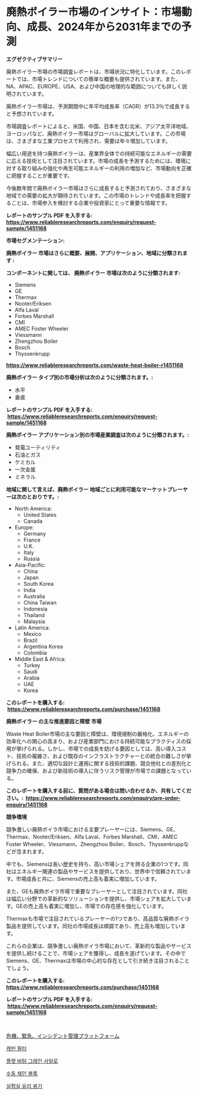 <p><h1>廃熱ボイラー市場のインサイト：市場動向、成長、2024年から2031年までの予測</h1></p><p><strong>エグゼクティブサマリー</strong></p>
<p><p>廃熱ボイラー市場の市場調査レポートは、市場状況に特化しています。このレポートでは、市場トレンドについての簡単な概要も提供されています。また、NA、APAC、EUROPE、USA、および中国の地理的な範囲についても詳しく説明されています。</p><p>廃熱ボイラー市場は、予測期間中に年平均成長率（CAGR）が13.3％で成長すると予想されています。</p><p>市場調査レポートによると、米国、中国、日本を含む北米、アジア太平洋地域、ヨーロッパなど、廃熱ボイラー市場はグローバルに拡大しています。この市場は、さまざまな工業プロセスで利用され、需要は年々増加しています。</p><p>幅広い用途を持つ廃熱ボイラーは、産業界全体での持続可能なエネルギーの需要に応える技術として注目されています。市場の成長を予測するためには、環境に対する取り組みの強化や再生可能エネルギーの利用の増加など、市場動向を正確に把握することが重要です。</p><p>今後数年間で廃熱ボイラー市場はさらに成長すると予測されており、さまざまな地域での需要の拡大が期待されています。この市場のトレンドや成長率を把握することは、市場参入を検討する企業や投資家にとって重要な情報です。</p></p>
<p><strong>レポートのサンプル PDF を入手する: <a href="https://www.reliableresearchreports.com/enquiry/request-sample/1451168">https://www.reliableresearchreports.com/enquiry/request-sample/1451168</a></strong></p>
<p><strong>市場セグメンテーション:</strong></p>
<p><strong> 廃熱ボイラー 市場はさらに概要、展開、アプリケーション、地域に分類されます :</strong></p>
<p><strong>コンポーネントに関しては、 廃熱ボイラー 市場は次のように分類されます: &nbsp;</strong></p>
<p><ul><li>Siemens</li><li>GE</li><li>Thermax</li><li>Nooter/Eriksen</li><li>Alfa Laval</li><li>Forbes Marshall</li><li>CMI</li><li>AMEC Foster Wheeler</li><li>Viessmann</li><li>Zhengzhou Boiler</li><li>Bosch</li><li>Thyssenkrupp</li></ul></p>
<p><strong><a href="https://www.reliableresearchreports.com/waste-heat-boiler-r1451168">https://www.reliableresearchreports.com/waste-heat-boiler-r1451168</a></strong></p>
<p><strong> 廃熱ボイラー タイプ別の市場分析は次のように分類されます。:</strong></p>
<p><ul><li>水平</li><li>垂直</li></ul></p>
<p><strong>レポートのサンプル PDF を入手する: &nbsp;<a href="https://www.reliableresearchreports.com/enquiry/request-sample/1451168">https://www.reliableresearchreports.com/enquiry/request-sample/1451168</a></strong></p>
<p><strong> 廃熱ボイラー アプリケーション別の市場産業調査は次のように分類されます。:</strong></p>
<p><ul><li>発電ユーティリティ</li><li>石油とガス</li><li>ケミカル</li><li>一次金属</li><li>ミネラル</li></ul></p>
<p><strong>地域に関して言えば、廃熱ボイラー 地域ごとに利用可能なマーケットプレーヤーは次のとおりです。:</strong></p>
<p><ul>
    <li>
        North America:
        <ul>
            <li>United States</li>
            <li>Canada</li>
        </ul>
    </li>
    <li>
        Europe:
        <ul>
            <li>Germany</li>
            <li>France</li>
            <li>U.K.</li>
            <li>Italy</li>
            <li>Russia</li>
        </ul>
    </li>
    <li>
        Asia-Pacific:
        <ul>
            <li>China</li>
            <li>Japan</li>
            <li>South Korea</li>
            <li>India</li>
            <li>Australia</li>
            <li>China Taiwan</li>
            <li>Indonesia</li>
            <li>Thailand</li>
            <li>Malaysia</li>
        </ul>
    </li>
    <li>
        Latin America:
        <ul>
            <li>Mexico</li>
            <li>Brazil</li>
            <li>Argentina Korea</li>
            <li>Colombia</li>
        </ul>
    </li>
    <li>
        Middle East & Africa:
        <ul>
            <li>Turkey</li>
            <li>Saudi</li>
            <li>Arabia</li>
            <li>UAE</li>
            <li>Korea</li>
        </ul>
    </li>
    </ul></p>
<p><strong>このレポートを購入する: &nbsp;<a href="https://www.reliableresearchreports.com/purchase/1451168">https://www.reliableresearchreports.com/purchase/1451168</a></strong></p>
<p><strong>廃熱ボイラー の主な推進要因と障壁 市場</strong></p>
<p><p>Waste Heat Boiler市場の主な要因と障壁は、環境規制の厳格化、エネルギーの効率化への関心の高まり、および産業部門における持続可能なプラクティスの採用が挙げられる。しかし、市場での成長を妨げる要因としては、高い導入コスト、技術の複雑さ、および既存のインフラストラクチャーとの統合の難しさが挙げられる。また、適切な設計と運用に関する技術的課題、競合他社との差別化と競争力の確保、および新技術の導入に伴うリスク管理が市場での課題となっている。</p></p>
<p><strong>このレポートを購入する前に、質問がある場合は問い合わせるか、共有してください。:&nbsp; <a href="https://www.reliableresearchreports.com/enquiry/pre-order-enquiry/1451168">https://www.reliableresearchreports.com/enquiry/pre-order-enquiry/1451168</a></strong></p>
<p><strong>競争環境</strong></p>
<p><p>競争激しい廃熱ボイラ市場における主要プレーヤーには、Siemens、GE、Thermax、Nooter/Eriksen、Alfa Laval、Forbes Marshall、CMI、AMEC Foster Wheeler、Viessmann、Zhengzhou Boiler、Bosch、Thyssenkruppなどが含まれます。</p><p>中でも、Siemensは長い歴史を持ち、高い市場シェアを誇る企業の1つです。同社はエネルギー関連の製品やサービスを提供しており、世界中で信頼されています。市場成長と共に、Siemensの売上高も着実に増加しています。</p><p>また、GEも廃熱ボイラ市場で重要なプレーヤーとして注目されています。同社は幅広い分野での革新的なソリューションを提供し、市場シェアを拡大しています。GEの売上高も着実に増加し、市場での存在感を強化しています。</p><p>Thermaxも市場で注目されているプレーヤーの1つであり、高品質な廃熱ボイラ製品を提供しています。同社の市場成長は順調であり、売上高も増加しています。</p><p>これらの企業は、競争激しい廃熱ボイラ市場において、革新的な製品やサービスを提供し続けることで、市場シェアを獲得し、成長を遂げています。その中でSiemens、GE、Thermaxは市場の中心的な存在として引き続き注目されることでしょう。</p></p>
<p><strong>このレポートを購入する: &nbsp; <a href="https://www.reliableresearchreports.com/purchase/1451168">https://www.reliableresearchreports.com/purchase/1451168</a></strong></p>
<p><strong>レポートのサンプル PDF を入手する: &nbsp;<a href="https://www.reliableresearchreports.com/enquiry/request-sample/1451168">https://www.reliableresearchreports.com/enquiry/request-sample/1451168</a></strong><strong></strong></p>
<p>&nbsp;</p>
<p><p><a href="https://medium.com/@desekay3566/%E5%8D%B1%E6%A9%9F-%E9%9D%9E%E5%B8%B8%E4%BA%8B%E6%85%8B%E3%81%8A%E3%82%88%E3%81%B3%E3%82%A4%E3%83%B3%E3%82%B7%E3%83%87%E3%83%B3%E3%83%88%E7%AE%A1%E7%90%86%E3%83%97%E3%83%A9%E3%83%83%E3%83%88%E3%83%95%E3%82%A9%E3%83%BC%E3%83%A0%E5%B8%82%E5%A0%B4%E3%81%AF-%E5%B8%82%E5%A0%B4%E3%82%B7%E3%82%A7%E3%82%A2-%E3%82%B5%E3%82%A4%E3%82%BA-%E3%81%8A%E3%82%88%E3%81%B32031%E5%B9%B4%E3%81%BE%E3%81%A7%E3%81%AE%E4%BA%88%E6%B8%AC%E3%81%BE%E3%81%A7%E3%82%92%E9%87%8D%E8%A6%96%E3%81%97%E3%81%A6%E3%81%84%E3%81%BE%E3%81%99-22815a216789">危機、緊急、インシデント管理プラットフォーム</a></p><p><a href="https://github.com/wallacBahrtyinger567686/Market-Research-Report-List-1/blob/main/837067919240.md">캐빈 필터</a></p><p><a href="https://medium.com/@mayekuhic00/%ED%8F%89%ED%8F%89%ED%95%9C-%EB%B0%94%EB%8B%A5-%EA%B3%A1%EB%AC%BC-%EC%82%AC%EC%9D%BC%EB%A1%9C-%EC%8B%9C%EC%9E%A5-%EC%A1%B0%EC%82%AC-%EB%B3%B4%EA%B3%A0%EC%84%9C-%EA%B7%B8-%EC%97%AD%EC%82%AC-%EB%B0%8F-%EC%98%88%EC%B8%A1-2024%EB%85%84%EB%B6%80%ED%84%B0-2031%EB%85%84%EA%B9%8C%EC%A7%80-e081ca03f1f3">플랫 바텀 그레인 사일로</a></p><p><a href="https://medium.com/@adonispellea2022/%EB%A7%A4%EB%89%B4%EC%96%BC-%EC%B2%B4%EC%9D%B8-%EB%B8%94%EB%A1%9D-%EC%8B%9C%EC%9E%A5-%EC%8B%9C%EC%9E%A5-cagr-%EC%8B%9C%EC%9E%A5-%ED%8A%B8%EB%A0%8C%EB%93%9C-%EB%B0%8F-%EC%84%B1%EC%9E%A5-%EC%A0%84%EB%9E%B5%EC%97%90-%EB%8C%80%ED%95%9C-%ED%86%B5%EC%B0%B0%EB%A0%A5-be26adfaa87c">수동 체인 블록</a></p><p><a href="https://github.com/WilburKihn5676/Market-Research-Report-List-1/blob/main/758077919239.md">실험실 유리 용기</a></p></p>
